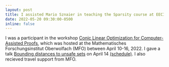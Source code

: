 ```yaml
---
layout: post
title: I assisted Mario Sznaier in teaching the Sparsity course at EECI  between May 16-20.
date: 2022-05-20 09:30:00-0500
inline: false
---
```


I was a participant in the workshop <a href="https://www.mfo.de/occasion/2215b/www_view">Conic Linear Optimization for Computer-Assisted Proofs</a>, which was  hosted at the Mathematisches Forschungsinstitut Oberwolfach (MFO) between April 10-16, 2022. I gave a talk <a href="/assets/pdf/Distance_MFO_Presentation.pdf">Bounding distances to unsafe sets</a> on April 14 <a href="https://homepages.laas.fr/henrion/mfo22/">(schedule)</a>. I also recieved travel support from MFO.
